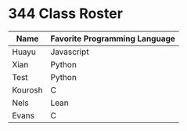 # 344 Class Roster


| Name      | Favorite Programming Language |
|-----------|-------------------------------|
| Huayu     | Javascript                    |
| Xian      | Python                        |
| Test      | Python                        |
| Kourosh   | C                        |
| Nels      | Lean                          | 
| Evans     | C                             |
